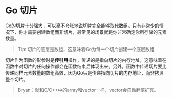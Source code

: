 # **Go 切片**

Go的切片十分强大，可以毫不夸张地说切片完全能够取代数组。只有非常少的情况下，你才需要创建数组而非切片，最常见的场景就是你非常确定你所存储的元素数量。

>Tip: 切片的底层是数组，这意味着Go为每一个切片创建一个底层数组

切片作为函数的形参时是**传引用**操作，传递的是指向切片的内存地址，这意味着在函数中对切片的任何操作都会在函数结束后体现出来。另外，函数中传递切片要比传递同样元素数量的数组高效，因为Go只是传递指向切片的内存地址，而非拷贝整个切片。

>Bryan：就和C/C++中的array和vector一样，vector会自动翻倍扩充。